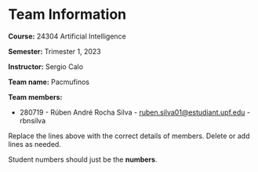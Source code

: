 # Team Information

**Course:** 24304 Artificial Intelligence

**Semester:** Trimester 1, 2023

**Instructor:** Sergio Calo

**Team name:** Pacmufinos

**Team members:**

* 280719 - Rúben André Rocha Silva - ruben.silva01@estudiant.upf.edu - rbnsilva

Replace the lines above with the correct details of members. Delete or add lines as needed.

Student numbers should just be the **numbers**.